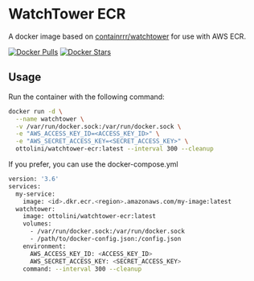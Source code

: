 # WatchTower ECR
A docker image based on [containrrr/watchtower](https://github.com/containrrr/watchtower/) for use with AWS ECR.

[![Docker Pulls](https://img.shields.io/docker/pulls/ottolini/watchtower-ecr.svg?style=flat-square)](https://hub.docker.com/r/ottolini/watchtower-ecr/)
[![Docker Stars](https://img.shields.io/docker/stars/ottolini/watchtower-ecr.svg?style=flat-square)](https://hub.docker.com/r/ottolini/watchtower-ecr/)

## Usage
Run the container with the following command:
```bash
docker run -d \
  --name watchtower \
  -v /var/run/docker.sock:/var/run/docker.sock \
  -e "AWS_ACCESS_KEY_ID=<ACCESS_KEY_ID>" \
  -e "AWS_SECRET_ACCESS_KEY=<SECRET_ACCESS_KEY>" \
  ottolini/watchtower-ecr:latest --interval 300 --cleanup
```

If you prefer, you can use the docker-compose.yml
```bash
version: '3.6'
services:
  my-service:
    image: <id>.dkr.ecr.<region>.amazonaws.com/my-image:latest
  watchtower:
    image: ottolini/watchtower-ecr:latest
    volumes:
      - /var/run/docker.sock:/var/run/docker.sock
      - /path/to/docker-config.json:/config.json
    environment:
      AWS_ACCESS_KEY_ID: <ACCESS_KEY_ID>
      AWS_SECRET_ACCESS_KEY: <SECRET_ACCESS_KEY>
    command: --interval 300 --cleanup
```